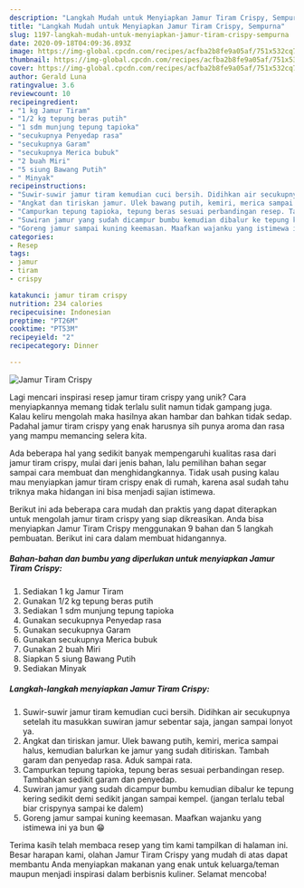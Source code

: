 ```yaml
---
description: "Langkah Mudah untuk Menyiapkan Jamur Tiram Crispy, Sempurna"
title: "Langkah Mudah untuk Menyiapkan Jamur Tiram Crispy, Sempurna"
slug: 1197-langkah-mudah-untuk-menyiapkan-jamur-tiram-crispy-sempurna
date: 2020-09-18T04:09:36.893Z
image: https://img-global.cpcdn.com/recipes/acfba2b8fe9a05af/751x532cq70/jamur-tiram-crispy-foto-resep-utama.jpg
thumbnail: https://img-global.cpcdn.com/recipes/acfba2b8fe9a05af/751x532cq70/jamur-tiram-crispy-foto-resep-utama.jpg
cover: https://img-global.cpcdn.com/recipes/acfba2b8fe9a05af/751x532cq70/jamur-tiram-crispy-foto-resep-utama.jpg
author: Gerald Luna
ratingvalue: 3.6
reviewcount: 10
recipeingredient:
- "1 kg Jamur Tiram"
- "1/2 kg tepung beras putih"
- "1 sdm munjung tepung tapioka"
- "secukupnya Penyedap rasa"
- "secukupnya Garam"
- "secukupnya Merica bubuk"
- "2 buah Miri"
- "5 siung Bawang Putih"
- " Minyak"
recipeinstructions:
- "Suwir-suwir jamur tiram kemudian cuci bersih. Didihkan air secukupnya setelah itu masukkan suwiran jamur sebentar saja, jangan sampai lonyot ya."
- "Angkat dan tiriskan jamur. Ulek bawang putih, kemiri, merica sampai halus, kemudian balurkan ke jamur yang sudah ditiriskan. Tambah garam dan penyedap rasa. Aduk sampai rata."
- "Campurkan tepung tapioka, tepung beras sesuai perbandingan resep. Tambahkan sedikit garam dan penyedap."
- "Suwiran jamur yang sudah dicampur bumbu kemudian dibalur ke tepung kering sedikit demi sedikit jangan sampai kempel. (jangan terlalu tebal biar crispynya sampai ke dalem)"
- "Goreng jamur sampai kuning keemasan. Maafkan wajanku yang istimewa ini ya bun 😁"
categories:
- Resep
tags:
- jamur
- tiram
- crispy

katakunci: jamur tiram crispy 
nutrition: 234 calories
recipecuisine: Indonesian
preptime: "PT26M"
cooktime: "PT53M"
recipeyield: "2"
recipecategory: Dinner

---
```



![Jamur Tiram Crispy](https://img-global.cpcdn.com/recipes/acfba2b8fe9a05af/751x532cq70/jamur-tiram-crispy-foto-resep-utama.jpg)

Lagi mencari inspirasi resep jamur tiram crispy yang unik? Cara menyiapkannya memang tidak terlalu sulit namun tidak gampang juga. Kalau keliru mengolah maka hasilnya akan hambar dan bahkan tidak sedap. Padahal jamur tiram crispy yang enak harusnya sih punya aroma dan rasa yang mampu memancing selera kita.



Ada beberapa hal yang sedikit banyak mempengaruhi kualitas rasa dari jamur tiram crispy, mulai dari jenis bahan, lalu pemilihan bahan segar sampai cara membuat dan menghidangkannya. Tidak usah pusing kalau mau menyiapkan jamur tiram crispy enak di rumah, karena asal sudah tahu triknya maka hidangan ini bisa menjadi sajian istimewa.


Berikut ini ada beberapa cara mudah dan praktis yang dapat diterapkan untuk mengolah jamur tiram crispy yang siap dikreasikan. Anda bisa menyiapkan Jamur Tiram Crispy menggunakan 9 bahan dan 5 langkah pembuatan. Berikut ini cara dalam membuat hidangannya.

<!--inarticleads1-->

##### Bahan-bahan dan bumbu yang diperlukan untuk menyiapkan Jamur Tiram Crispy:

1. Sediakan 1 kg Jamur Tiram
1. Gunakan 1/2 kg tepung beras putih
1. Sediakan 1 sdm munjung tepung tapioka
1. Gunakan secukupnya Penyedap rasa
1. Gunakan secukupnya Garam
1. Gunakan secukupnya Merica bubuk
1. Gunakan 2 buah Miri
1. Siapkan 5 siung Bawang Putih
1. Sediakan  Minyak




<!--inarticleads2-->

##### Langkah-langkah menyiapkan Jamur Tiram Crispy:

1. Suwir-suwir jamur tiram kemudian cuci bersih. Didihkan air secukupnya setelah itu masukkan suwiran jamur sebentar saja, jangan sampai lonyot ya.
1. Angkat dan tiriskan jamur. Ulek bawang putih, kemiri, merica sampai halus, kemudian balurkan ke jamur yang sudah ditiriskan. Tambah garam dan penyedap rasa. Aduk sampai rata.
1. Campurkan tepung tapioka, tepung beras sesuai perbandingan resep. Tambahkan sedikit garam dan penyedap.
1. Suwiran jamur yang sudah dicampur bumbu kemudian dibalur ke tepung kering sedikit demi sedikit jangan sampai kempel. (jangan terlalu tebal biar crispynya sampai ke dalem)
1. Goreng jamur sampai kuning keemasan. Maafkan wajanku yang istimewa ini ya bun 😁




Terima kasih telah membaca resep yang tim kami tampilkan di halaman ini. Besar harapan kami, olahan Jamur Tiram Crispy yang mudah di atas dapat membantu Anda menyiapkan makanan yang enak untuk keluarga/teman maupun menjadi inspirasi dalam berbisnis kuliner. Selamat mencoba!
